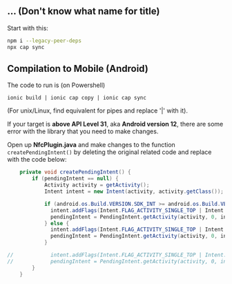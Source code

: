 ## ... (Don't know what name for title)
Start with this: 
```bash
npm i --legacy-peer-deps
npx cap sync
```

## Compilation to Mobile (Android)
The code to run is (on Powershell)

```PS
ionic build | ionic cap copy | ionic cap sync
```

(For unix/Linux, find equivalent for pipes and replace '|' with it). 

If your target is **above API Level 31**, aka **Android version 12**, there are some error with the library that you need to make changes. 

Open up **NfcPlugin.java** and make changes to the function `createPendingIntent()` by deleting the original related code and replace with the code below:

```java
    private void createPendingIntent() {
        if (pendingIntent == null) {
            Activity activity = getActivity();
            Intent intent = new Intent(activity, activity.getClass());

            if (android.os.Build.VERSION.SDK_INT >= android.os.Build.VERSION_CODES.M) {
              intent.addFlags(Intent.FLAG_ACTIVITY_SINGLE_TOP | Intent.FLAG_ACTIVITY_CLEAR_TOP);
              pendingIntent = PendingIntent.getActivity(activity, 0, intent, PendingIntent.FLAG_IMMUTABLE);
            } else {
              intent.addFlags(Intent.FLAG_ACTIVITY_SINGLE_TOP | Intent.FLAG_ACTIVITY_CLEAR_TOP);
              pendingIntent = PendingIntent.getActivity(activity, 0, intent, 0);
            }

//            intent.addFlags(Intent.FLAG_ACTIVITY_SINGLE_TOP | Intent.FLAG_ACTIVITY_CLEAR_TOP);
//            pendingIntent = PendingIntent.getActivity(activity, 0, intent, 0);
        }
    }
```